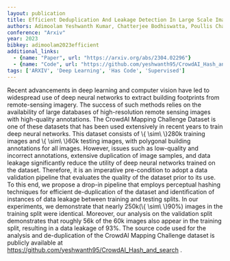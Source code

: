 ```yaml
---
layout: publication
title: Efficient Deduplication And Leakage Detection In Large Scale Image Datasets With A Focus On The Crowdai Mapping Challenge Dataset
authors: Adimoolam Yeshwanth Kumar, Chatterjee Bodhiswatta, Poullis Charalambos, Averkiou Melinos
conference: "Arxiv"
year: 2023
bibkey: adimoolam2023efficient
additional_links:
  - {name: "Paper", url: "https://arxiv.org/abs/2304.02296"}
  - {name: "Code", url: "https://github.com/yeshwanth95/CrowdAI_Hash_and_search"}
tags: ['ARXIV', 'Deep Learning', 'Has Code', 'Supervised']
---
```

Recent advancements in deep learning and computer vision have led to
widespread use of deep neural networks to extract building footprints from
remote-sensing imagery. The success of such methods relies on the availability
of large databases of high-resolution remote sensing images with high-quality
annotations. The CrowdAI Mapping Challenge Dataset is one of these datasets
that has been used extensively in recent years to train deep neural networks.
This dataset consists of \\{ \sim\ \\}280k training images and \\{ \sim\ \\}60k testing
images, with polygonal building annotations for all images. However, issues
such as low-quality and incorrect annotations, extensive duplication of image
samples, and data leakage significantly reduce the utility of deep neural
networks trained on the dataset. Therefore, it is an imperative pre-condition
to adopt a data validation pipeline that evaluates the quality of the dataset
prior to its use. To this end, we propose a drop-in pipeline that employs
perceptual hashing techniques for efficient de-duplication of the dataset and
identification of instances of data leakage between training and testing
splits. In our experiments, we demonstrate that nearly 250k(\\{ \sim\ \\}90%)
images in the training split were identical. Moreover, our analysis on the
validation split demonstrates that roughly 56k of the 60k images also appear in
the training split, resulting in a data leakage of 93%. The source code used
for the analysis and de-duplication of the CrowdAI Mapping Challenge dataset is
publicly available at https://github.com/yeshwanth95/CrowdAI_Hash_and_search .
